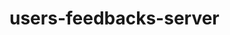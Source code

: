 # users-feedbacks-server

<!-- "client": "npm run start --prefix client",
    "dev": "concurrently \"npm run server\" \"npm run client/\"",
    "test": "jest",
    "heroku-postbuild": "NPM_CONFIG_RODUCTION=false npm install --prefix client && npm run build --prefix client" -->